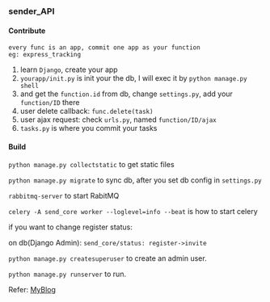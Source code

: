 ### sender_API

#### Contribute

    every func is an app, commit one app as your function
    eg: express_tracking


1. learn `Django`, create your app
2. `yourapp/init.py` is init your the db, I will exec it by `python manage.py shell`
3. and get the `function.id` from db, change `settings.py`, add your `function/ID` there
4. user delete callback: `func.delete(task)`
5. user ajax request: check `urls.py`, named `function/ID/ajax`
6. `tasks.py` is where you commit your tasks

#### Build

`python manage.py collectstatic` to get static files

`python manage.py migrate` to sync db, after you set db config in `settings.py`

`rabbitmq-server` to start RabitMQ

`celery -A send_core worker --loglevel=info --beat` is how to start celery


if you want to change register status:

on db(Django Admin): `send_core/status: register->invite`

`python manage.py createsuperuser` to create an admin user.

`python manage.py runserver` to run.


Refer: [MyBlog](https://lc4t.github.io/2017/05/17/Sender%E9%83%A8%E7%BD%B2/)
